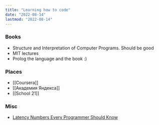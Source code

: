 ```yaml
---
title: "Learning how to code"
date: "2022-08-14"
lastmod: "2022-08-14"
---
```


### Books
- Structure and Interpretation of Computer Programs. Should be good
- MIT lectures
- Prolog the language and the book :)

### Places
- [[Coursera]]
- [[Академия Яндекса]]
- [[School 21]]

### Misc
- [Latency Numbers Every Programmer Should Know](https://gist.github.com/jboner/2841832)